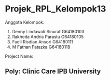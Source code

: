 # Projek_RPL_Kelompok13

Anggota Kelompok:
1. Denny Lindawati Sinurat G64180103
2. Rakheda Andria Parastu G64180105
3. Fadil Risdian Ansori G64180111
4. M Fathan Fatazka G64180118

Project Name:
## Poly: Clinic Care IPB University

